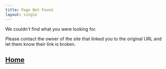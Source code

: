 ```yaml
---
title: Page Not Found
layout: single
---
```


We couldn't find what you were looking for.

Please contact the owner of the site that linked you to the original URL and let them know their link is broken.

## [Home](/)
